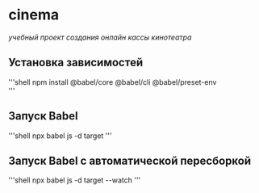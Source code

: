 # cinema
*учебный проект создания онлайн кассы кинотеатра*

## Установка зависимостей
'''shell
npm install @babel/core @babel/cli @babel/preset-env  
'''
## Запуск Babel
'''shell
npx babel js -d target
'''
## Запуск Babel с  автоматической пересборкой
'''shell
npx babel js -d target --watch
'''
